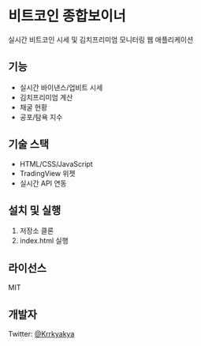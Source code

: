 # 비트코인 종합보이너

실시간 비트코인 시세 및 김치프리미엄 모니터링 웹 애플리케이션

## 기능

- 실시간 바이낸스/업비트 시세
- 김치프리미엄 계산
- 채굴 현황
- 공포/탐욕 지수

## 기술 스택

- HTML/CSS/JavaScript
- TradingView 위젯
- 실시간 API 연동

## 설치 및 실행

1. 저장소 클론
2. index.html 실행

## 라이선스

MIT

## 개발자

Twitter: [@Krrkyakya](https://twitter.com/Krrkyakya)
